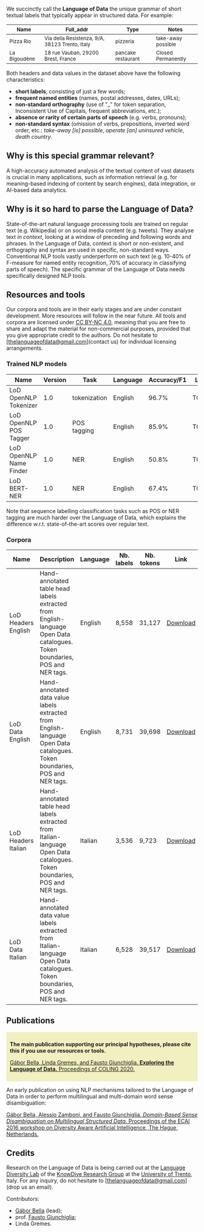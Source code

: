 
We succinctly call the **Language of Data** the unique grammar of short textual labels that typically appear in structured data. For example:

<sub>Name</sub> | <sub>Full_addr</sub> | <sub>Type</sub> | <sub>Notes</sub>
----------------|----------------------|-----------------|-----------------
<sub>Pizza Rio</sub> | <sub>Via della Resistenza, 9/A, 38123 Trento, Italy</sub> | <sub>pizzeria</sub> | <sub>take-away possible</sub>
<sub>La Bigoudène</sub> | <sub>18 rue Vauban, 29200 Brest, France</sub> | <sub>pancake restaurant</sub> | <sub>Closed Permanently</sub>

Both headers and data values in the dataset above have the following characteristics:

* **short labels**, consisting of just a few words;
* **frequent named entities** (names, postal addresses, dates, URLs);
* **non-standard orthography** (use of "\_" for token separation, Inconsistent Use of Capitals, frequent abbreviations, etc.);
* **absence or rarity of certain parts of speech** (e.g. verbs, pronouns);
* **non-standard syntax** (omission of verbs, prepositions, inverted word order, etc.: _take-away \[is\] possible_, _operate \[an\] uninsured vehicle_, _death country_.

## Why is this special grammar relevant?

A high-accuracy automated analysis of the textual content of vast datasets is crucial in many applications, such as information retrieval (e.g. for meaning-based indexing of content by search engines), data integration, or AI-based data analytics.

## Why is it so hard to parse the Language of Data?

State-of-the-art natural language processing tools are trained on regular text (e.g. Wikipedia) or on social media content (e.g. tweets). They analyse text _in context_, looking at a window of preceding and following words and phrases. In the Language of Data, context is short or non-existent, and orthography and syntax are used in specific, non-standard ways. Conventional NLP tools vastly underperform on such text (e.g. 10-40% of F-measure for named entity recognition, 70% of accuracy in classifying parts of speech). The specific grammar of the Language of Data needs specifically designed NLP tools.

## Resources and tools

Our corpora and tools are in their early stages and are under constant development. More resources will follow in the near future.
All tools and corpora are licensed under [CC BY-NC 4.0](https://creativecommons.org/licenses/by-nc/4.0/), meaning that you are free to share and adapt the material for non-commercial purposes, provided that you give appropriate credit to the authors. Do not hesitate to [thelanguageofdata@gmail.com](contact us) for individual licensing arrangements. 

### Trained NLP models

Name | Version | Task | Language | Accuracy/F1 | Link
-----|---------|------|----------|-------------|-----
LoD OpenNLP Tokenizer  | 1.0 | tokenization | English | 96.7% | TODO
LoD OpenNLP POS Tagger | 1.0 | POS tagging  | English | 85.9% | TODO
LoD OpenNLP Name Finder| 1.0 | NER          | English | 50.8% | TODO
LoD BERT-NER           | 1.0 | NER          | English | 67.4% | TODO

Note that sequence labelling classification tasks such as POS or NER tagging are much harder over the Language of Data, which explains the difference w.r.t. state-of-the-art scores over regular text.

### Corpora

Name | Description | Language | Nb. labels | Nb. tokens | Link
-----|-------------|----------|------------|------------|-----
LoD Headers English | Hand-annotated table head labels extracted from English-language Open Data catalogues. Token boundaries, POS and NER tags. | English | 8,558 | 31,127 | [Download](https://github.com/gbella/languageofdata/tree/main/download)
LoD Data English | Hand-annotated data value labels extracted from English-language Open Data catalogues. Token boundaries, POS and NER tags. | English | 8,731 | 39,698 | [Download](https://github.com/gbella/languageofdata/tree/main/download)
LoD Headers Italian | Hand-annotated table head labels extracted from Italian-language Open Data catalogues. Token boundaries, POS and NER tags. | Italian | 3,536 | 9,723 | [Download](https://github.com/gbella/languageofdata/tree/main/download)
LoD Data Italian | Hand-annotated data value labels extracted from Italian-language Open Data catalogues. Token boundaries, POS and NER tags. | Italian | 6,528 | 39,517 | [Download](https://github.com/gbella/languageofdata/tree/main/download)


## Publications

<div style="background-color: #f0f0c0; padding: 7pt;">
<p style="font-weight: bold">The main publication supporting our principal hypotheses, please cite this if you use our resources or tools.</p>
<p>
<a href="https://www.researchgate.net/publication/344451391_Exploring_the_Language_of_Data" target="_blank">Gábor Bella, Linda Gremes, and Fausto Giunchiglia. <span style="font-weight: bold">Exploring the Language of Data.</span> Proceedings of COLING 2020.</a>
</p>
</div>

An early publication on using NLP mechanisms tailored to the Language of Data in order to perform multilingual and multi-domain word sense disambiguation:

[Gábor Bella, Alessio Zamboni, and Fausto Giunchiglia. _Domain-Based Sense Disambiguation on Multilingual Structured Data._ Proceedings of the ECAI 2016 workshop on Diversity Aware Artificial Intelligence, The Hague, Netherlands.](http://www.ecai2016.org/content/uploads/2016/08/W13-diversity-2016.pdf#page=59)


## Credits

Research on the Language of Data is being carried out at the [Language Diversity Lab](http://knowdive.disi.unitn.it/language-diversity/) of the [KnowDive Research Group](http://knowdive.disi.unitn.it) at the [University of Trento](http://www.unitn.it), Italy. For any inquiry, do not hesitate to [thelanguageofdata@gmail.com](drop us an email).

Contributors:

* [Gábor Bella](http://sites.google.com/site/gaborbellaphd) (lead);
* prof. [Fausto Giunchiglia](http://disi.unitn.it/~fausto);
* Linda Gremes.
